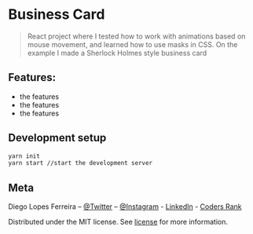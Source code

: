 # Business Card
> React project where I tested how to work with animations based on mouse movement, and learned how to use masks in CSS. On the example I made a Sherlock Holmes style business card

## Features:
* the features
* the features
* the features


## Development setup

```sh
yarn init
yarn start //start the development server
```


## Meta

Diego Lopes Ferreira – [@Twitter](https://twitter.com/Diego_simSouEu) – [@Instagram](https://www.instagram.com/diego.lopes.f/) - [LinkedIn](https://www.linkedin.com/in/diego-lopes-ferreira-a23a8919b/) - [Coders Rank](https://profile.codersrank.io/user/diego-lopes-ferreira)

Distributed under the MIT license. See [license](LICENSE) for more information.

